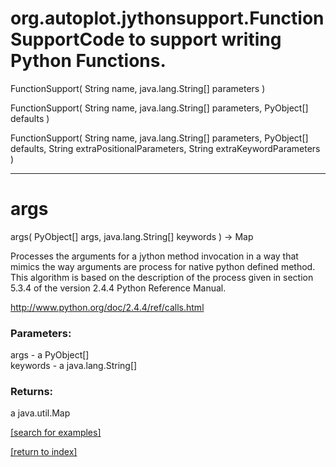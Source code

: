 # org.autoplot.jythonsupport.FunctionSupportCode to support writing Python Functions.
FunctionSupport( String name, java.lang.String[] parameters )


FunctionSupport( String name, java.lang.String[] parameters, PyObject[] defaults )


FunctionSupport( String name, java.lang.String[] parameters, PyObject[] defaults, String extraPositionalParameters, String extraKeywordParameters )


***
<a name="args"></a>
# args
args( PyObject[] args, java.lang.String[] keywords ) &rarr; Map

Processes the arguments for a jython method invocation in a way that
 mimics the way arguments are process for native python defined method.
 This algorithm is based on the description of the process given in
 section 5.3.4 of the version 2.4.4 Python Reference Manual.

 http://www.python.org/doc/2.4.4/ref/calls.html

### Parameters:
args - a PyObject[]
<br>keywords - a java.lang.String[]

### Returns:
a java.util.Map


<a href="https://github.com/autoplot/dev/search?q=args&unscoped_q=args">[search for examples]</a>

<a href="https://github.com/autoplot/documentation/blob/master/javadoc/index-all.md">[return to index]</a>

